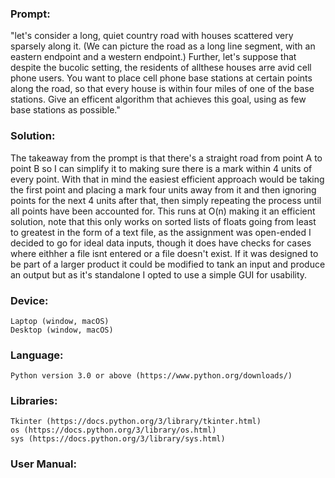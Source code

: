### Prompt:

"let's consider a long, quiet country road with houses scattered very sparsely along it. (We can picture the road as a long line segment, with an eastern endpoint and a western endpoint.) Further, let's suppose that despite the bucolic setting, the residents of allthese houses arre avid cell phone users. You want to place cell phone base stations at certain points along the road, so that every house is within four miles of one of the base stations. Give an efficent algorithm that achieves this goal, using as few base stations as possible."

### Solution:

The takeaway from the prompt is that there's a straight road from point A to point B so I can simplify it to making sure there is a mark within 4 units of every point. With that in mind the easiest efficient approach would be taking the first point and placing a mark four units away from it and then ignoring points for the next 4 units after that, then simply repeating the process until all points have been accounted for. This runs at O(n) making it an efficient solution, note that this only works on sorted lists of floats going from least to greatest in the form of a text file, as the assignment was open-ended I decided to go for ideal data inputs, though it does have checks for cases where eithher a file isnt entered or a file doesn't exist. If it was designed to be part of a larger product it could be modified to tank an input and produce an output but as it's standalone I opted to use a simple GUI for usability.

### Device:

    Laptop (window, macOS)
    Desktop (window, macOS)

### Language:

    Python version 3.0 or above (https://www.python.org/downloads/)

### Libraries:

    Tkinter (https://docs.python.org/3/library/tkinter.html)
    os (https://docs.python.org/3/library/os.html)
    sys (https://docs.python.org/3/library/sys.html)

### User Manual:

